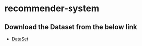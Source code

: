 # recommender-system
## Download the Dataset from the below link
-  [DataSet](https://jmistudent-my.sharepoint.com/:u:/g/personal/gaurav143339_st_jmi_ac_in/EfnV9D_t6TFOr2fOl3QfdhQBCFoGuETrJcz236Z1fxOQmQ?e=Cbg01b)
